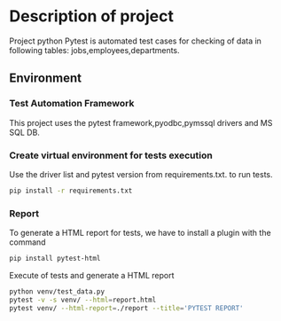 # Description of project
Project python Pytest is automated test cases for checking of data in following tables: jobs,employees,departments.

## Environment
### Test Automation Framework
This project uses the pytest framework,pyodbc,pymssql drivers and MS SQL DB.
### Create virtual environment for tests execution
Use the driver list and pytest version from requirements.txt. to run tests.
```bash
pip install -r requirements.txt
```
### Report
To generate a HTML report for tests, we have to install a plugin with the command
```bash
pip install pytest-html
```
Execute of tests and generate a HTML report
```bash
python venv/test_data.py
pytest -v -s venv/ --html=report.html
pytest venv/ --html-report=./report --title='PYTEST REPORT'
```

